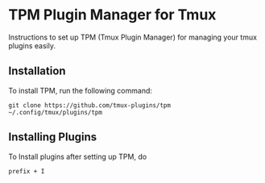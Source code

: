 # TPM Plugin Manager for Tmux

Instructions to set up TPM (Tmux Plugin Manager) for managing your tmux plugins easily.

## Installation

To install TPM, run the following command:

```
git clone https://github.com/tmux-plugins/tpm ~/.config/tmux/plugins/tpm
```

## Installing Plugins

To Install plugins after setting up TPM, do

```
prefix + I
```
